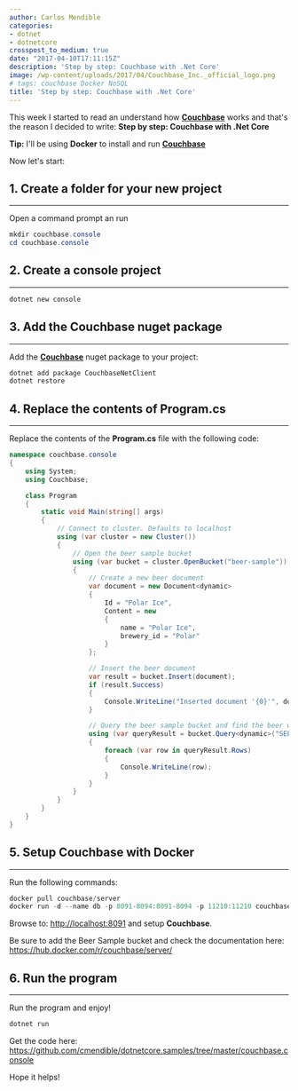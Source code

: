 ```yaml
---
author: Carlos Mendible
categories:
- dotnet
- dotnetcore
crosspost_to_medium: true
date: "2017-04-10T17:11:15Z"
description: 'Step by step: Couchbase with .Net Core'
image: /wp-content/uploads/2017/04/Couchbase_Inc._official_logo.png
# tags: couchbase Docker NoSQL
title: 'Step by step: Couchbase with .Net Core'
---
```

This week I started to read an understand how **[Couchbase](http://www.couchbase.com)** works and that's the reason I decided to write: **Step by step: Couchbase with .Net Core**

**Tip:** I'll be using **Docker** to install and run **[Couchbase](http://www.couchbase.com)**

Now let's start:

## 1. Create a folder for your new project
---
Open a command prompt an run 
    
``` powershell
mkdir couchbase.console
cd couchbase.console
```

## 2. Create a console project
--- 

``` powershell
dotnet new console
```
## 3. Add the Couchbase nuget package
---
Add the **<a href="http://www.couchbase.com">Couchbase</a>** nuget package to your project:
    
``` powershell
dotnet add package CouchbaseNetClient
dotnet restore
```

## 4. Replace the contents of Program.cs
---
Replace the contents of the **Program.cs** file with the following code:
    
``` csharp
namespace couchbase.console
{
    using System;
    using Couchbase;

    class Program
    {
        static void Main(string[] args)
        {
            // Connect to cluster. Defaults to localhost
            using (var cluster = new Cluster())
            {
                // Open the beer sample bucket
                using (var bucket = cluster.OpenBucket("beer-sample"))
                {
                    // Create a new beer document
                    var document = new Document<dynamic>
                    {
                        Id = "Polar Ice",
                        Content = new
                        {
                            name = "Polar Ice",
                            brewery_id = "Polar"
                        }
                    };

                    // Insert the beer document
                    var result = bucket.Insert(document);
                    if (result.Success)
                    {
                        Console.WriteLine("Inserted document '{0}'", document.Id);
                    }

                    // Query the beer sample bucket and find the beer we just added.
                    using (var queryResult = bucket.Query<dynamic>("SELECT name FROM `beer-sample` WHERE brewery_id =\"Polar\""))
                    {
                        foreach (var row in queryResult.Rows)
                        {
                            Console.WriteLine(row);
                        }
                    }
                }
            }
        }
    }
}
```

## 5. Setup Couchbase with Docker
---
Run the following commands:
    
``` powershell
docker pull couchbase/server
docker run -d --name db -p 8091-8094:8091-8094 -p 11210:11210 couchbase
```
    
Browse to: <a href="http://localhost:8091" target="_blank">http://localhost:8091</a> and setup **Couchbase**.

Be sure to add the Beer Sample bucket and check the documentation here: <a href="https://hub.docker.com/r/couchbase/server/" target="_blank">https://hub.docker.com/r/couchbase/server/</a>

## 6. Run the program
---      
Run the program and enjoy!
          
``` powershell
dotnet run
```

Get the code here: <a href="https://github.com/cmendible/dotnetcore.samples/tree/master/couchbase.console"  target="_blank">https://github.com/cmendible/dotnetcore.samples/tree/master/couchbase.console</a>
  
Hope it helps!  